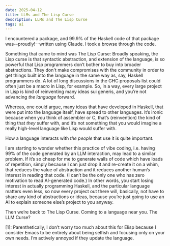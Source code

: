 ```yaml
---
date: 2025-04-12
title: LLMs and The Lisp Curse
description: LLMs and The Lisp Curse
tags: ai
---
```


I encountered a package,
and 99.9% of the Haskell code of that package was--proudly!--written using Claude. 
I took a browse through the code.

Something that came to mind was The Lisp Curse: 
Broadly speaking,
the Lisp curse is that syntactic abstraction,
and extension of the language,
is so powerful that Lisp programmers don’t bother to buy into broader abstractions.
They don't make compromises with the community in order to get things built into the language in the same way as, 
say, 
Haskell programmers do. 
A lot of long discussions in the GHC proposals list could often just be a macro in Lisp, for example. 
So, in a way, every large project in Lisp is kind of reinventing many ideas sui generis,
and you’re not advancing *the language* forward. 

Whereas, one could argue, many ideas that have developed in Haskell, that were put into the language itself, have spread to other languages.
It’s ironic because when you think of assembler or C, that’s (reinvention) the kind of thing that *they* suffer with,
and it’s not something that you would imagine a really high-level language like Lisp would suffer with. 

How a language interacts with *the people* that use it is quite important. 

I am starting to wonder whether this practice of vibe coding,
i.e. having 99% of the code generated by an LLM interaction,
may lead to a similar problem. 
If it’s so cheap for me to generate walls of code which have loads of repetition,
simply because I can just drop it and re-create it on a whim, 
that reduces the value of abstraction and it reduces another human’s interest in reading that code. 
(I can’t be the only one who has zero motivation to read AI-generated code.) 
In other words, you start losing interest in actually programming Haskell, 
and the particular language matters even less, 
so now every project out there will, basically, not have to share any kind of abstractions or ideas,
because you’re just going to use an AI to explain someone else’s project to you anyway. 

Then we’re back to The Lisp Curse. Coming to a language near you. The LLM Curse?

[1]: Parenthetically, I don’t worry too much about this for Elisp because I consider Emacs to be entirely about 
being selfish and focusing only on your own needs. I’m actively annoyed if they update the language.
